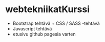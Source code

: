 # webtekniikatKurssi
- Bootstrap tehtävä + CSS / SASS -tehtävä
- Javascript tehtävä
- etusivu github pagesia varten
